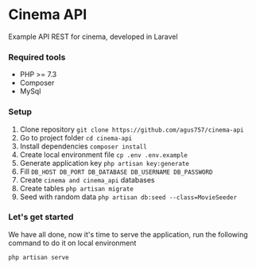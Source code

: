 # Cinema API
Example API REST for cinema, developed in Laravel
### Required tools
 - PHP >= 7.3
 - Composer
 - MySql
 ### Setup 
 1. Clone repository `git clone https://github.com/agus757/cinema-api`
 2. Go to project folder `cd cinema-api` 
 3. Install dependencies `composer install`
 4. Create local environment file `cp .env .env.example`
 5.  Generate application key `php artisan key:generate`
 6. Fill `DB_HOST DB_PORT DB_DATABASE DB_USERNAME DB_PASSWORD` 
 7. Create `cinema and cinema_api` databases
 8. Create tables `php artisan migrate`
 9. Seed with random data `php artisan db:seed --class=MovieSeeder`

### Let's get started
We have all done, now it's time to serve the application, run the following command to do it on local environment 

    php artisan serve
